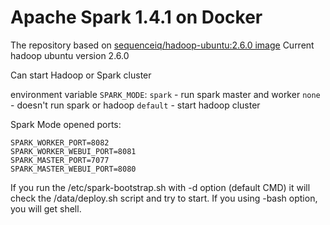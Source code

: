 Apache Spark 1.4.1 on Docker
==========
The repository based on [sequenceiq/hadoop-ubuntu:2.6.0 image](https://registry.hub.docker.com/u/sequenceiq/hadoop-ubuntu/)
Current hadoop ubuntu version 2.6.0

Can start Hadoop or Spark cluster

environment variable ```SPARK_MODE```:
```spark```     - run spark master and worker
```none```      - doesn't  run spark or hadoop
```default```   - start hadoop cluster

Spark Mode opened ports:
```
SPARK_WORKER_PORT=8082
SPARK_WORKER_WEBUI_PORT=8081
SPARK_MASTER_PORT=7077
SPARK_MASTER_WEBUI_PORT=8080
```

If you run the /etc/spark-bootstrap.sh with -d option (default CMD) it will check the /data/deploy.sh script and try to start.
If you using -bash option, you will get shell.
